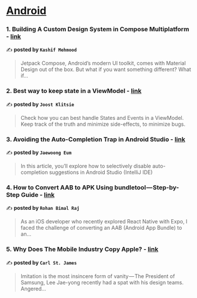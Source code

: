 
<h1><a href=https://medium.com/tag/android/recommended target="_blank" rel="noopener noreferrer">Android</a></h1>
<h3>1. Building A Custom Design System in Compose Multiplatform - <a href="https://medium.com/proandroiddev/building-a-custom-design-system-in-compose-multiplatform-6f5f42f06fa0" target="_blank" rel="noopener noreferrer">link</a></h3>

✍️ **posted by `Kashif Mehmood`**

<blockquote>Jetpack Compose, Android’s modern UI toolkit, comes with Material Design out of the box. But what if you want something different? What if…</blockquote>

<h3>2. Best way to keep state in a ViewModel - <a href="https://medium.com/proandroiddev/best-way-to-keep-state-in-a-viewmodel-d8334712265" target="_blank" rel="noopener noreferrer">link</a></h3>

✍️ **posted by `Joost Klitsie`**

<blockquote>Check how you can best handle States and Events in a ViewModel. Keep track of the truth and minimize side-effects, to minimize bugs.</blockquote>

<h3>3. Avoiding the Auto-Completion Trap in Android Studio - <a href="https://medium.com/proandroiddev/avoiding-the-auto-completion-trap-in-android-studio-e53147e849aa" target="_blank" rel="noopener noreferrer">link</a></h3>

✍️ **posted by `Jaewoong Eum`**

<blockquote>In this article, you’ll explore how to selectively disable auto-completion suggestions in Android Studio (IntelliJ IDE)</blockquote>

<h3>4. How to Convert AAB to APK Using bundletool — Step-by-Step Guide - <a href="https://medium.com/@rohanbimalraj/how-to-convert-aab-to-apk-using-bundletool-step-by-step-guide-85593af0033e" target="_blank" rel="noopener noreferrer">link</a></h3>

✍️ **posted by `Rohan Bimal Raj`**

<blockquote>As an iOS developer who recently explored React Native with Expo, I faced the challenge of converting an AAB (Android App Bundle) to an…</blockquote>

<h3>5. Why Does The Mobile Industry Copy Apple? - <a href="https://medium.com/macoclock/why-does-the-mobile-industry-copy-apple-dbb04b44b88d" target="_blank" rel="noopener noreferrer">link</a></h3>

✍️ **posted by `Carl St. James`**

<blockquote>Imitation is the most insincere form of vanity — The President of Samsung, Lee Jae-yong recently had a spat with his design teams. Angered…</blockquote>

